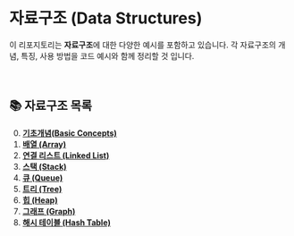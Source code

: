 # 자료구조 (Data Structures)

이 리포지토리는 **자료구조**에 대한 다양한 예시를 포함하고 있습니다. 각 자료구조의 개념, 특징, 사용 방법을 코드 예시와 함께 정리할 것 입니다.

 　
## 📚 자료구조 목록

0. [**기초개념(Basic Concepts)**](https://github.com/chomi1025/DataStructure/wiki/기초개념(Basic-Concepts))
1. [**배열 (Array)**](https://github.com/chomi1025/DataStructure/wiki/자료구조-‐-배열(Array))
2. [**연결 리스트 (Linked List)**](https://github.com/chomi1025/DataStructure/wiki/자료구조-‐-연결리스트(Linked-List))
3. [**스택 (Stack)**](https://github.com/chomi1025/DataStructure/wiki/자료구조-‐-스택(Stack))
4. [**큐 (Queue)**](https://github.com/chomi1025/DataStructure/wiki/자료구조-‐-큐(Queue))
5. [**트리 (Tree)**](https://github.com/chomi1025/DataStructure/wiki/자료구조-‐-트리(Tree))
6. [**힙 (Heap)**](https://github.com/chomi1025/DataStructure/wiki/자료구조-‐-힙(Heap))
7. [**그래프 (Graph)**](https://github.com/chomi1025/DataStructure/wiki/자료구조-‐-그래프(Graph))
8. [**해시 테이블 (Hash Table)**](https://github.com/chomi1025/DataStructure/wiki/자료구조-‐-해시-테이블(Hash-Table))
